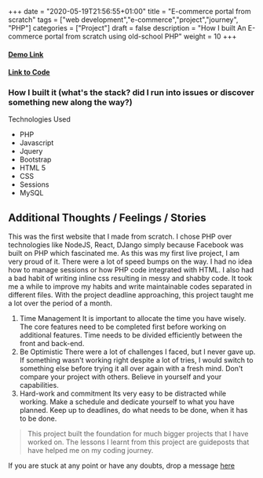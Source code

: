 +++
date = "2020-05-19T21:56:55+01:00"
title = "E-commerce portal from scratch"
tags = ["web development","e-commerce","project","journey", "PHP"]
categories = ["Project"]
draft = false
description = "How I built An E-commerce portal from scratch using old-school PHP"
weight = 10
+++


#### [Demo Link](http://www.vitalcare.epizy.com/?i=1)

#### [Link to Code](https://github.com/vrushti-mody/Vital-Care)

### How I built it (what's the stack? did I run into issues or discover something new along the way?)
Technologies Used
- PHP
- Javascript
- Jquery
- Bootstrap
- HTML 5
- CSS
- Sessions
- MySQL

## Additional Thoughts / Feelings / Stories
This was the first website that I made from scratch. I chose PHP over technologies like NodeJS, React, DJango simply because Facebook was built on PHP which fascinated me. As this was my first live project, I am very proud of it. There were a lot of speed bumps on the way. I had no idea how to manage sessions or how PHP code integrated with HTML. I also had a bad habit of writing inline css resulting in messy and shabby code. It took me a while to improve my habits and write maintainable codes separated in different files. With the project deadline approaching, this project taught me a lot over the period of a month.
1. Time Management
It is important to allocate the time you have wisely. The core features need to be completed first before working on additional features. Time needs to be divided efficiently between the front and back-end.
2. Be Optimistic
There were a lot of challenges I faced, but I never gave up. If something wasn't working right despite a lot of tries, I would switch to something else before trying it all over again with a fresh mind. Don't compare your project with others. Believe in yourself and your capabilities.
3. Hard-work and commitment 
Its very easy to be distracted while working. Make a schedule and dedicate yourself to what you have planned. Keep up to deadlines, do what needs to be done, when it has to be done.
 
> This project built the foundation for much bigger projects that I have worked on. The lessons I learnt from this project are guideposts that have helped me on my coding journey.  

If you are stuck at any point or have any doubts, drop a message [here](https://www.vrushtimody.me/)
